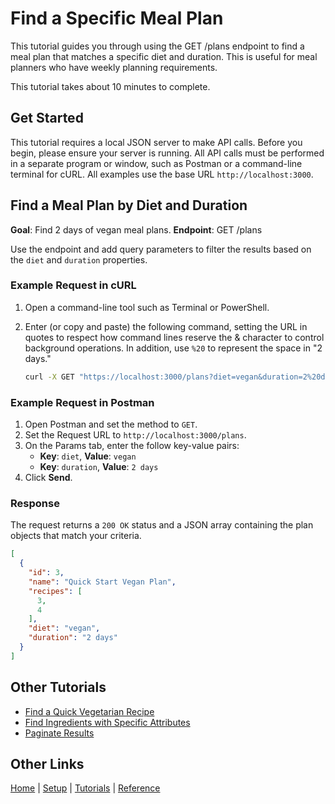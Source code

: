# Find a Specific Meal Plan

This tutorial guides you through using the GET /plans endpoint to find a meal plan that matches a specific diet and duration. This is useful for meal planners who have weekly planning requirements.

This tutorial takes about 10 minutes to complete.

## Get Started

This tutorial requires a local JSON server to make API calls. Before you begin, please ensure your server is running. All API calls must be performed in a separate program or window, such as Postman or a command-line terminal for cURL. All examples use the base URL `http://localhost:3000`.

## Find a Meal Plan by Diet and Duration

**Goal**: Find 2 days of vegan meal plans.
**Endpoint**: GET /plans

Use the endpoint and add query parameters to filter the results based on the `diet` and `duration` properties.

### Example Request in cURL

1. Open a command-line tool such as Terminal or PowerShell.
2. Enter (or copy and paste) the following command, setting the URL in quotes to respect how command lines reserve the & character to control background operations. In addition, use `%20` to represent the space in "2 days."

    ```Bash
    curl -X GET "https://localhost:3000/plans?diet=vegan&duration=2%20days"
    ```

### Example Request in Postman

1. Open Postman and set the method to `GET`.
2. Set the Request URL to `http://localhost:3000/plans`.
3. On the Params tab, enter the follow key-value pairs:
    * **Key**: `diet`, **Value**: `vegan`
    * **Key**: `duration`, **Value**: `2 days`
4. Click **Send**.

### Response

The request returns a `200 OK` status and a JSON array containing the plan objects that match your criteria.

```json
[
  {
    "id": 3,
    "name": "Quick Start Vegan Plan",
    "recipes": [
      3,
      4
    ],
    "diet": "vegan",
    "duration": "2 days"
  }
]
```

## Other Tutorials

* [Find a Quick Vegetarian Recipe](tut-get-recipe-diet-time.md)
* [Find Ingredients with Specific Attributes](tut-get-ingredients-vegan-protein.md)
* [Paginate Results](tut-get-ingredients-limit-offset.md)

## Other Links

[Home](../index.md) | [Setup](../mmprefland.md) | [Tutorials](../mmtutorial.md) | [Reference](../mmref.md)